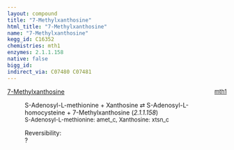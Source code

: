 ```yaml
---
layout: compound
title: "7-Methylxanthosine"
html_title: "7-Methylxanthosine"
name: "7-Methylxanthosine"
kegg_id: C16352
chemistries: mth1
enzymes: 2.1.1.158
native: false
bigg_id:
indirect_via: C07480 C07481
---
```

<dl><dt class='rs-product'><a href='{{ site.url }}{{ site.baseurl }}/compounds/C16352' class='link-dark' data-bs-toggle='tooltip' data-bs-html='true' data-bs-title='KEGG: C16352'>7-Methylxanthosine</a><span style='float: right; max-width: 40%'><a href='{{ site.url }}{{ site.baseurl }}/chemistries/mth1' class='link-dark opacity-50' style='font-size: small; word-wrap: anywhere;'>mth1</a></span></dt><dd><p>S-Adenosyl-L-methionine + Xanthosine &#8644; S-Adenosyl-L-homocysteine + 7-Methylxanthosine (<i>2.1.1.158</i>)<br /><span style='font-size: small;'><span data-bs-toggle='tooltip' data-bs-html='true' data-bs-title='KEGG: C00019'>S-Adenosyl-L-methionine</span>: amet_c, <span data-bs-toggle='tooltip' data-bs-html='true' data-bs-title='KEGG: C01762'>Xanthosine</span>: xtsn_c</span><br /><div class="reversibility_info">Reversibility: <div class="progress"><div class="progress-bar bg-light" role="progressbar" style="width: 100%" aria-valuenow="0" aria-valuemin="0" aria-valuemax="100"></div></div><span>?</span><div class="progress"><div class="progress-bar bg-light" role="progressbar" style="width: 100%" aria-valuenow="0" aria-valuemin="0" aria-valuemax="10"></div></div></div></p><dl></dl></dd></dl>